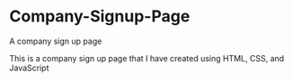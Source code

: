 # Company-Signup-Page
A company sign up page


This is a company sign up page that I have created using HTML, CSS, and JavaScript 
